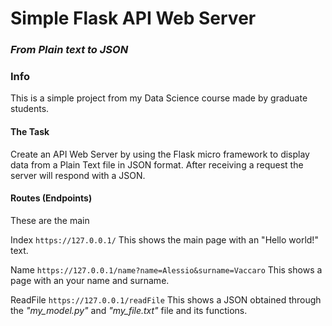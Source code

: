 # Simple Flask API Web Server
### *From Plain text to JSON*

### Info
This is a simple project from my Data Science course made by graduate students.

#### The Task
Create an API Web Server by using the Flask micro framework to display data from a Plain Text file in JSON format.
After receiving a request the server will respond with a JSON.

#### Routes (Endpoints)
These are the main 

Index
```https://127.0.0.1/```
This shows the main page with an "Hello world!" text.

Name
```https://127.0.0.1/name?name=Alessio&surname=Vaccaro```
This shows a page with an your name and surname.

ReadFile
```https://127.0.0.1/readFile```
This shows a JSON obtained through the *"my_model.py"* and *"my_file.txt"* file and its functions.